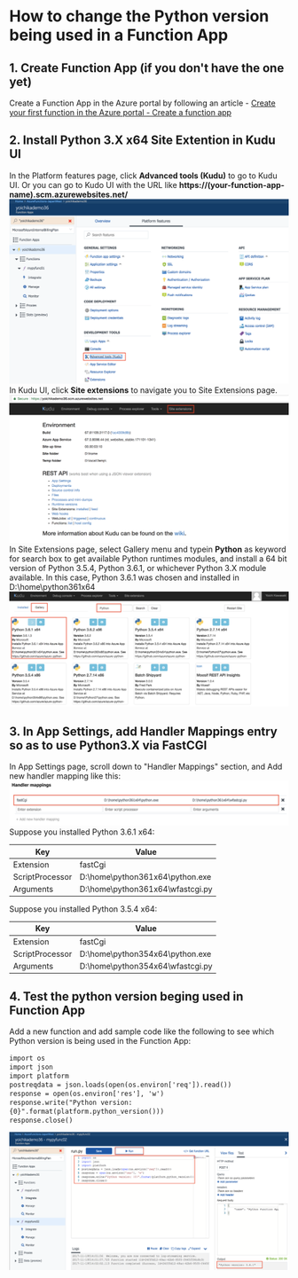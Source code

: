 # How to change the Python version being used in a Function App

## 1. Create Function App (if you don't have the one yet)
Create a Function App in the Azure portal by following an article - [Create your first function in the Azure portal - Create a function app](https://docs.microsoft.com/en-us/azure/azure-functions/functions-create-first-azure-function#create-a-function-app) 

## 2. Install Python 3.X x64 Site Extention in Kudu UI

In the Platform features page, click **Advanced tools (Kudu)** to go to Kudu UI. Or you can go to Kudo UI with the URL like **https://(your-function-app-name).scm.azurewebsites.net/**
![](../img/custom-python-version-1.png)
In Kudu UI, click **Site extensions** to navigate you to Site Extensions page.
![](../img/custom-python-version-2.png)
In Site Extensions page, select Gallery menu and typein **Python** as keyword for search box to get available Python runtimes modules, and install a 64 bit version of Python 3.5.4, Python 3.6.1, or whichever Python 3.X module available. In this case, Python 3.6.1 was chosen and installed in D:\home\python361x64
![](../img/custom-python-version-3.png)

## 3. In App Settings, add Handler Mappings entry so as to use Python3.X via FastCGI

In App Settings page, scroll down to "Handler Mappings" section, and Add new handler mapping like this:
![](../img/custom-python-version-4.png)
Suppose you installed Python 3.6.1 x64:

| Key | Value
| ------------- | ------------- | 
| Extension | fastCgi | 
| ScriptProcessor | D:\home\python361x64\python.exe | 
| Arguments | D:\home\python361x64\wfastcgi.py | 

Suppose you installed Python 3.5.4 x64:

| Key | Value
| ------------- | ------------- | 
| Extension | fastCgi | 
| ScriptProcessor | D:\home\python354x64\python.exe | 
| Arguments | D:\home\python354x64\wfastcgi.py | 

## 4. Test the python version beging used in Function App
Add a new function and add sample code like the following to see which Python version is being used in the Function App:
```
import os
import json
import platform
postreqdata = json.loads(open(os.environ['req']).read())
response = open(os.environ['res'], 'w')
response.write("Python version: {0}".format(platform.python_version())) 
response.close()
```
![](../img/custom-python-version-5.png)
